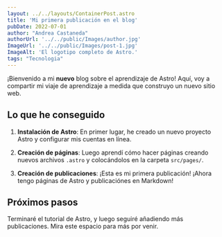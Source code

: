 ```yaml
---
layout: ../../layouts/ContainerPost.astro
title: 'Mi primera publicación en el blog'
pubDate: 2022-07-01
author: "Andrea Castaneda"
authorUrl: '../../public/Images/author.jpg'
ImageUrl: '../../public/Images/post-1.jpg'
ImageAlt: 'El logotipo completo de Astro.'
tags: "Tecnologia"
---
```


¡Bienvenido a mi **nuevo** blog sobre el aprendizaje de Astro! Aquí, voy a compartir mi viaje de aprendizaje a medida que construyo un nuevo sitio web.

## Lo que he conseguido

1. **Instalación de Astro**: En primer lugar, he creado un nuevo proyecto Astro y configurar mis cuentas en línea.

2. **Creación de páginas**: Luego aprendí cómo hacer páginas creando nuevos archivos `.astro` y colocándolos en la carpeta `src/pages/`.

3. **Creación de publicaciones**: ¡Esta es mi primera publicación! ¡Ahora tengo páginas de Astro y publicaciónes en Markdown!

## Próximos pasos

Terminaré el tutorial de Astro, y luego seguiré añadiendo más publicaciones. Mira este espacio para más por venir.